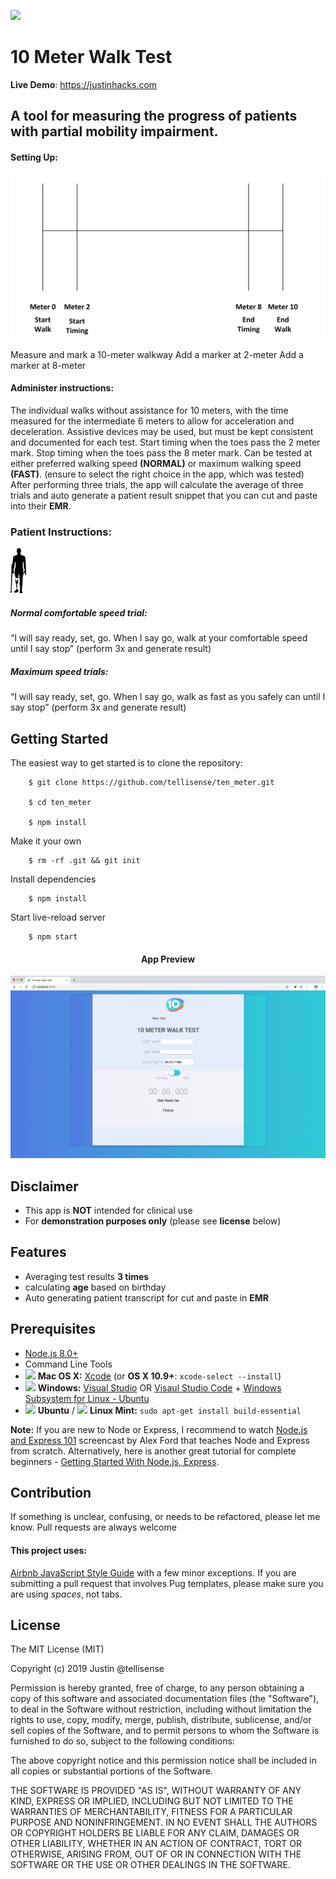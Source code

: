 ![](https://www.sciencemag.org/sites/default/files/styles/inline__450w__no_aspect/public/still_16x9.jpg?itok=SuOdua9r)

10 Meter Walk Test
===========================================================================

**Live Demo**: https://justinhacks.com

## A tool for measuring the progress of patients with partial mobility impairment.
#### Setting Up:
![](./md_images/10m.png)
  
  Measure and mark a 10-meter walkway
  Add a marker at 2-meter
  Add a marker at 8-meter

#### Administer instructions:
  The individual walks without assistance for 10 meters, with the time measured for the intermediate 6 meters to allow for acceleration and deceleration. 
  Assistive devices may be used, but must be kept consistent and documented for each test. 
  Start timing when the toes pass the 2 meter mark.
  Stop timing when the toes pass the 8 meter mark.
  Can be tested at either preferred walking speed **(NORMAL)** or maximum walking speed **(FAST)**.
  (ensure to select the right choice in the app, which was tested)                  
  After performing three trials, the app will calculate the average of three trials and auto generate a patient result snippet that you can cut and paste into their **EMR**.


### Patient Instructions:
![](./md_images/prosthetic.png)
##### Normal comfortable speed trial:
 “I will say ready, set, go. When I say go, walk at your comfortable speed until I say  stop”
      (perform 3x and generate result)
##### Maximum speed trials:
 “I will say ready, set, go. When I say go, walk as fast as you safely can until I say stop”
     (perform 3x and generate result)

Getting Started
---------------

The easiest way to get started is to clone the repository:


        $ git clone https://github.com/tellisense/ten_meter.git
      
        $ cd ten_meter

        $ npm install

Make it your own

        $ rm -rf .git && git init 

Install dependencies

        $ npm install

Start live-reload server

        $ npm start


<h4 align="center">App Preview</h4>

![](./md_images/app.png)


Disclaimer
--------

- This app is **NOT** intended for clinical use 
- For **demonstration purposes only**  (please see **license** below) 


Features
--------

- Averaging test results **3 times** 
- calculating **age** based on birthday
- Auto generating patient transcript for cut and paste in **EMR**


Prerequisites
-------------

- [Node.js 8.0+](http://nodejs.org)
- Command Line Tools
 - <img src="http://deluge-torrent.org/images/apple-logo.gif" height="17">&nbsp;**Mac OS X:** [Xcode](https://itunes.apple.com/us/app/xcode/id497799835?mt=12) (or **OS X 10.9+**: `xcode-select --install`)
 - <img src="http://dc942d419843af05523b-ff74ae13537a01be6cfec5927837dcfe.r14.cf1.rackcdn.com/wp-content/uploads/windows-8-50x50.jpg" height="17">&nbsp;**Windows:** [Visual Studio](https://www.visualstudio.com/products/visual-studio-community-vs) OR [Visaul Studio Code](https://code.visualstudio.com) + [Windows Subsystem for Linux - Ubuntu](https://docs.microsoft.com/en-us/windows/wsl/install-win10)
 - <img src="https://lh5.googleusercontent.com/-2YS1ceHWyys/AAAAAAAAAAI/AAAAAAAAAAc/0LCb_tsTvmU/s46-c-k/photo.jpg" height="17">&nbsp;**Ubuntu** / <img src="https://upload.wikimedia.org/wikipedia/commons/3/3f/Logo_Linux_Mint.png" height="17">&nbsp;**Linux Mint:** `sudo apt-get install build-essential`


**Note:** If you are new to Node or Express, I recommend to watch
[Node.js and Express 101](https://www.youtube.com/watch?v=BN0JlMZCtNU)
screencast by Alex Ford that teaches Node and Express from scratch. Alternatively,
here is another great tutorial for complete beginners - [Getting Started With Node.js, Express](http://cwbuecheler.com/web/tutorials/2013/node-express-mongo/).


Contribution
------------

If something is unclear, confusing, or needs to be refactored, please let me know.
Pull requests are always welcome
#### This project uses:
[Airbnb JavaScript Style Guide](https://github.com/airbnb/javascript) with a few minor exceptions. If you are submitting a pull request that involves Pug templates, please make sure you are using *spaces*, not tabs.

License
-------

The MIT License (MIT)

Copyright (c) 2019 Justin @tellisense

Permission is hereby granted, free of charge, to any person obtaining a copy of this software and associated documentation files (the "Software"), to deal in the Software without restriction, including without limitation the rights to use, copy, modify, merge, publish, distribute, sublicense, and/or sell copies of the Software, and to permit persons to whom the Software is furnished to do so, subject to the following conditions:

The above copyright notice and this permission notice shall be included in all copies or substantial portions of the Software.

THE SOFTWARE IS PROVIDED "AS IS", WITHOUT WARRANTY OF ANY KIND, EXPRESS OR IMPLIED, INCLUDING BUT NOT LIMITED TO THE WARRANTIES OF MERCHANTABILITY, FITNESS FOR A PARTICULAR PURPOSE AND NONINFRINGEMENT. IN NO EVENT SHALL THE AUTHORS OR COPYRIGHT HOLDERS BE LIABLE FOR ANY CLAIM, DAMAGES OR OTHER LIABILITY, WHETHER IN AN ACTION OF CONTRACT, TORT OR OTHERWISE, ARISING FROM, OUT OF OR IN CONNECTION WITH THE SOFTWARE OR THE USE OR OTHER DEALINGS IN THE SOFTWARE.
